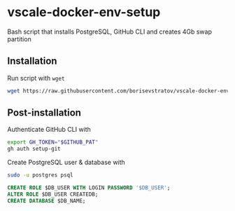 
# vscale-docker-env-setup

Bash script that installs PostgreSQL, GitHub CLI and creates 4Gb swap partition

## Installation

Run script with `wget`

```bash
wget https://raw.githubusercontent.com/borisevstratov/vscale-docker-env-setup/main/setup.sh && chmod +x setup.sh && ./setup.sh
```

## Post-installation

Authenticate GitHub CLI with

```bash
export GH_TOKEN="$GITHUB_PAT"
gh auth setup-git
```

Create PostgreSQL user & database with

```bash
sudo -u postgres psql
```

```sql
CREATE ROLE $DB_USER WITH LOGIN PASSWORD '$DB_USER';
ALTER ROLE $DB_USER CREATEDB;
CREATE DATABASE $DB_NAME;

```
